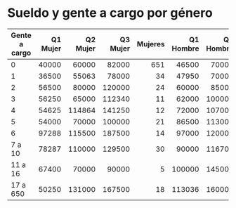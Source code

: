 # Sueldo y gente a cargo por género

|Gente a cargo|Q1 Mujer | Q2 Mujer | Q3 Mujer | Mujeres | Q1 Hombre | Q2 Hombre | Q3 Hombre | Hombres |
|--| -----:| -----:| -----:| ---:| -----:| -----:| -----:| ---:|
|0 | 40000 | 60000 | 82000 | 651 | 46500 | 70000 | 100000 | 3653 |
|1 | 36500 | 55063 | 78000 | 34 | 47950 | 70000 | 110000 | 235 |
|2 | 56500 | 80000 | 120000 | 24 | 60000 | 85000 | 115000 | 235 |
|3 | 56250 | 65000 | 112340 | 11 | 62000 | 100000 | 140000 | 165 |
|4 | 54625 | 114864 | 141250 | 12 | 72000 | 107000 | 150000 | 114 |
|5 | 54000 | 70000 | 100000 | 21 | 86500 | 113000 | 158000 | 119 |
|6 | 97288 | 115500 | 187500 | 14 | 97000 | 120000 | 160000 | 55 |
|7 a 10 | 78287 | 110000 | 129500 | 30 | 90000 | 116706 | 160000 | 147 |
|11 a 16 | 67400 | 70000 | 90000 | 5 | 100000 | 145000 | 192500 | 76 |
|17 a 650 | 50250 | 131000 | 167500 | 18 | 113036 | 160000 | 241000 | 123 |
